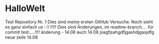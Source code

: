 # HalloWelt
Test Repository Nr. 1
Dies sind meine ersten GitHub Versuche. 
Noch sieht es ganz einfach us :-)
!!!!! Dies sind Änderungen, im readme-branch.... für commit test.....!!!!
änderung - 14.08 
auch 14.08 jsagfjsahgdfjgashdjgasjdfg
neue zeile 14.08
